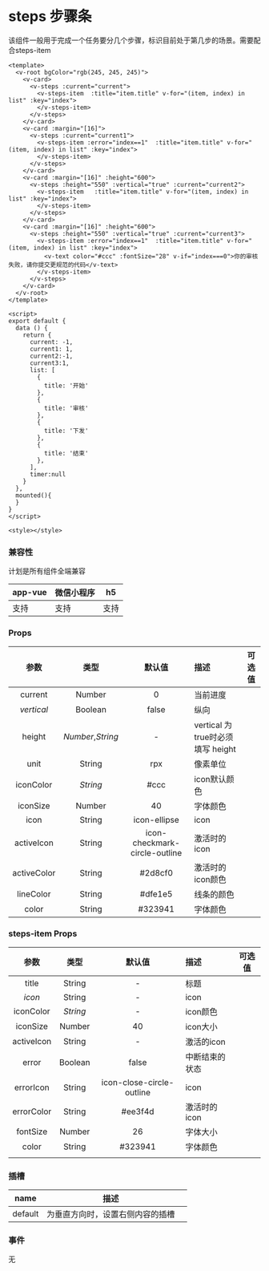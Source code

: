 # steps 步骤条
该组件一般用于完成一个任务要分几个步骤，标识目前处于第几步的场景。需要配合steps-item

<webview url="/pages/show/steps"></webview>

```vue
<template>
  <v-root bgColor="rgb(245, 245, 245)">
    <v-card>
      <v-steps :current="current">
        <v-steps-item  :title="item.title" v-for="(item, index) in list" :key="index">
        </v-steps-item>
      </v-steps>
    </v-card>
    <v-card :margin="[16]">
      <v-steps :current="current1">
        <v-steps-item :error="index==1"  :title="item.title" v-for="(item, index) in list" :key="index">
        </v-steps-item>
      </v-steps>
    </v-card>
    <v-card :margin="[16]" :height="600">
      <v-steps :height="550" :vertical="true" :current="current2">
        <v-steps-item   :title="item.title" v-for="(item, index) in list" :key="index">
        </v-steps-item>
      </v-steps>
    </v-card>
    <v-card :margin="[16]" :height="600">
      <v-steps :height="550" :vertical="true" :current="current3">
        <v-steps-item :error="index==1"  :title="item.title" v-for="(item, index) in list" :key="index">
          <v-text color="#ccc" :fontSize="28" v-if="index===0">你的审核失败，请你提交更规范的代码</v-text>
        </v-steps-item>
      </v-steps>
    </v-card>
  </v-root>
</template>

<script>
export default {
  data () {
    return {
      current: -1,
      current1: 1,
      current2:-1,
      current3:1,
      list: [
        {
          title: '开始'
        },
        {
          title: '审核'
        },
        {
          title: '下发'
        },
        {
          title: '结束'
        },
      ],
      timer:null
    }
  },
  mounted(){
  }
}
</script>

<style></style>
```


### 兼容性

计划是所有组件全端兼容

| app-vue | 微信小程序 | h5   |
| --- | --- | --- |
| 支持 | 支持 | 支持 |

### Props

| 参数 | 类型 | 默认值 | 描述 | 可选值 |
| :--: | :--: | :--: | :-- | ---- |
| current | Number | 0 | 当前进度 |  |
| *vertical* | Boolean | false | 纵向 |  |
| height | *Number*,*String* | - | vertical 为true时必须填写 height |  |
| unit |    String    | rpx | 像素单位 |  |
| iconColor | *String* | #ccc | icon默认颜色 |  |
| iconSize | Number | 40 | 字体颜色 |  |
|   icon   | String | icon-ellipse | icon            |                                           |
| activeIcon | String | icon-checkmark-circle-outline | 激活时的icon         |                                           |
|   activeColor   |  String |    \#2d8cf0    | 激活时的icon颜色                     |                                           |
| lineColor |    String     | \#dfe1e5 | 线条的颜色                 |  |
| color |    String     | \#323941 | 字体颜色                       |                                           |

### steps-item Props

|    参数    |   类型   |          默认值           | 描述           | 可选值 |
| :--------: | :------: | :-----------------------: | :------------- | ------ |
|   title    |  String  |             -             | 标题           |        |
|   *icon*   |  String  |             -             | icon           |        |
| iconColor  | *String* |             -             | icon颜色       |        |
|  iconSize  |  Number  |            40             | icon大小       |        |
| activeIcon |  String  |             -             | 激活的icon     |        |
|   error    | Boolean  |           false           | 中断结束的状态 |        |
| errorIcon  |  String  | icon-close-circle-outline | icon           |        |
| errorColor |  String  |         \#ee3f4d          | 激活时的icon   |        |
|  fontSize  |  Number  |            26             | 字体大小       |        |
|   color    |  String  |         \#323941          | 字体颜色       |        |
|            |          |                           |                |        |



### 插槽

| name    | 描述                             |      |
| ------- | -------------------------------- | ---- |
| default | 为垂直方向时，设置右侧内容的插槽 |      |

### 事件

无
